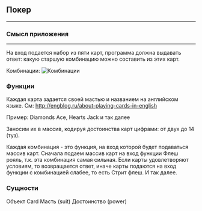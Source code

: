 ## Покер ##
------------
### Смысл приложения ###
-----------------
На вход подается набор из пяти карт, программа должна выдавать ответ: какую старшую комбинацию можно составить из этих карт.

Комбинации:
![Комбинации](http://ultrapoker.net/wp-content/uploads/2013/10/pokernie-kombinacii.png "Комбинации")

### Функции ###
Каждая карта задается своей мастью и названием на английском языке. См: http://engblog.ru/about-playing-cards-in-english

Пример: Diamonds Ace, Hearts Jack   и так далее

Заносим их в массив, кодируя достоинства карт цифрами: от двух до 14 (туз).

Каждая комбинация - это функция, на вход которой будет подаваться массив карт.
Сначала подаем массив карт на вход функции Флеш рояль, т.к. эта комбинация самая сильная. Если карты удовлетворяют условиям, то возвращается ответ, иначе карты подаются на вход функции с комбинацией слабее, то есть Стрит флеш. И так далее. 

### Сущности ###

Объект Card
Масть (suit)
Достоинство (power)
